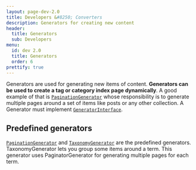 ```yaml
---
layout: page-dev-2.0
title: Developers &#8250; Converters
description: Generators for creating new content
header: 
  title: Generators
  sub: Developers
menu:
  id: dev 2.0
  title: Generators
  order: 6
prettify: true
---
```

Generators are used for generating new items of content. **Generators can be used to create a
tag or category index page dynamically**. A good example of that is [`PaginationGenerator`](https://github.com/spress/Spress/blob/master/src/Core/ContentManager/Generator/Pagination/PaginationGenerator.php)
whose responsibility is to generate multiple pages around a set of items like posts or any other collection.
A Generator must implement [`GeneratorInterface`](https://github.com/spress/Spress/blob/master/src/Core/ContentManager/Generator/GeneratorInterface.php).

## Predefined generators

[`PaginationGenerator`](https://github.com/spress/Spress/blob/master/src/Core/ContentManager/Generator/Pagination/PaginationGenerator.php) and 
[`TaxonomyGenerator`](https://github.com/spress/Spress/blob/master/src/Core/ContentManager/Generator/Taxonomy/TaxonomyGenerator.php) are the predefined generators. TaxonomyGenerator lets you group some items around a term. This generator uses PaginatorGenerator for generating multiple pages for each term.